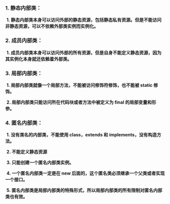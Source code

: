### 1. 静态内部类：

​    **1. 静态内部类本身可以访问外部的静态资源，包括静态私有资源。但是不能访问非静态资源，可以不依赖外部类实例而实例化。**

### 2. 成员内部类：

​    **1. 成员内部类本身可以访问外部的所有资源，但是自身不能定义静态资源，因为其实例化本身就还依赖着外部类。**

### 3. 局部内部类：

​    **1. 局部内部类就像一个局部方法，不能被访问修饰符修饰，也不能被 static 修饰。**

​    **2. 局部内部类只能访问所在代码块或者方法中被定义为 final 的局部变量和形参。**

### 4. 匿名内部类：

​    **1. 没有类名的内部类，不能使用 class，extends 和 implements，没有构造方法。**

​    **2. 不能定义静态资源**

​    **3. 只能创建一个匿名内部类实例。**

​    **4. 一个匿名内部类一定是在 new 后面的，这个匿名类必须继承一个父类或者实现一个接口。**

​    **5. 匿名内部类是局部内部类的特殊形式，所以局部内部类的所有限制对匿名内部类也有效。**

